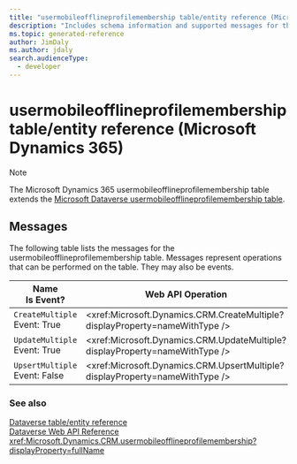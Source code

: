 ```yaml
---
title: "usermobileofflineprofilemembership table/entity reference (Microsoft Dynamics 365)"
description: "Includes schema information and supported messages for the usermobileofflineprofilemembership table/entity with Microsoft Dynamics 365."
ms.topic: generated-reference
author: JimDaly
ms.author: jdaly
search.audienceType: 
  - developer
---
```


# usermobileofflineprofilemembership table/entity reference (Microsoft Dynamics 365)



> [!NOTE]
> The Microsoft Dynamics 365 usermobileofflineprofilemembership table extends the [Microsoft Dataverse usermobileofflineprofilemembership table](/power-apps/developer/data-platform/reference/entities/usermobileofflineprofilemembership).


## Messages

The following table lists the messages for the usermobileofflineprofilemembership table.
Messages represent operations that can be performed on the table. They may also be events.

| Name <br />Is Event? |Web API Operation |SDK for .NET |
| ---- | ----- |----- |
| `CreateMultiple`<br />Event: True |<xref:Microsoft.Dynamics.CRM.CreateMultiple?displayProperty=nameWithType /> |<xref:Microsoft.Xrm.Sdk.Messages.CreateMultipleRequest>|
| `UpdateMultiple`<br />Event: True |<xref:Microsoft.Dynamics.CRM.UpdateMultiple?displayProperty=nameWithType /> |<xref:Microsoft.Xrm.Sdk.Messages.UpdateMultipleRequest>|
| `UpsertMultiple`<br />Event: False |<xref:Microsoft.Dynamics.CRM.UpsertMultiple?displayProperty=nameWithType /> |<xref:Microsoft.Xrm.Sdk.Messages.UpsertMultipleRequest>|





### See also

[Dataverse table/entity reference](/power-apps/developer/data-platform/reference/about-entity-reference)  
[Dataverse Web API Reference](/power-apps/developer/data-platform/webapi/reference/about)   
<xref:Microsoft.Dynamics.CRM.usermobileofflineprofilemembership?displayProperty=fullName>
